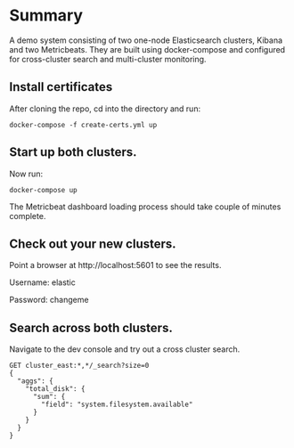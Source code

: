 # Summary

A demo system consisting of two one-node Elasticsearch clusters, Kibana and two Metricbeats. They are built using docker-compose and configured for cross-cluster search and multi-cluster monitoring.

## Install certificates

After cloning the repo, cd into the directory and run:

`docker-compose -f create-certs.yml up`

## Start up both clusters.

Now run:

`docker-compose up`

The Metricbeat dashboard loading process should take couple of minutes complete. 

## Check out your new clusters.

Point a browser at http://localhost:5601 to see the results.

Username: elastic

Password: changeme

## Search across both clusters.

Navigate to the dev console and try out a cross cluster search.

```
GET cluster_east:*,*/_search?size=0
{
  "aggs": {
    "total_disk": {
      "sum": {
        "field": "system.filesystem.available"
      }
    }
  }
}
```
